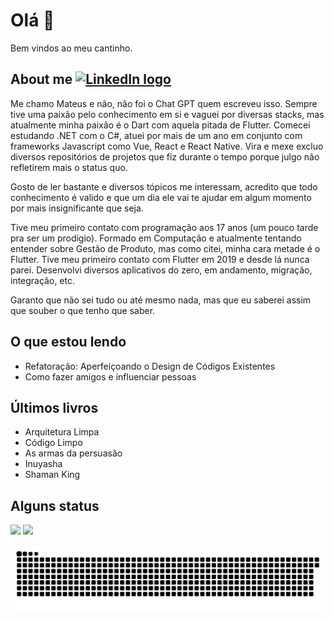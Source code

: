 # Olá 👋

Bem vindos ao meu cantinho.

## About me [<img src="https://img.shields.io/badge/LinkedIn-282C34?logo=linkedin&logoColor=0077B5" alt="LinkedIn logo" title="LinkedIn" height="25" />](https://www.linkedin.com/in/mateus-silva-a6030b160/)

Me chamo Mateus e não, não foi o Chat GPT quem escreveu isso. Sempre tive uma paixão pelo conhecimento em si e vaguei por diversas stacks, mas atualmente minha paixão é o Dart com aquela pitada de Flutter. Comecei estudando .NET com o C#, atuei por mais de um ano em conjunto com frameworks Javascript como Vue, React e React Native. Vira e mexe excluo diversos repositórios de projetos que fiz durante o tempo porque julgo não refletirem mais o status quo. 

Gosto de ler bastante e diversos tópicos me interessam, acredito que todo conhecimento é valido e que um dia ele vai te ajudar em algum momento por mais insignificante que seja.

Tive meu primeiro contato com programação aos 17 anos (um pouco tarde pra ser um prodígio). Formado em Computação e atualmente tentando entender sobre Gestão de Produto, mas como citei, minha cara metade é o Flutter. Tive meu primeiro contato com Flutter em 2019 e desde lá nunca parei. Desenvolvi diversos aplicativos do zero, em andamento, migração, integração, etc.

Garanto que não sei tudo ou até mesmo nada, mas que eu saberei assim que souber o que tenho que saber.

## O que estou lendo
 - Refatoração: Aperfeiçoando o Design de Códigos Existentes
 - Como fazer amigos e influenciar pessoas
## Últimos livros
 - Arquitetura Limpa
 - Código Limpo
 - As armas da persuasão
 - Inuyasha
 - Shaman King

## Alguns status
<div>
 <img height="180em" src="https://github-readme-stats.vercel.app/api?username=mateuss-silva&show_icons=true&theme=algolia&include_all_commits=true&count_private=true"/>
  <img height="180em" src="https://github-readme-stats.vercel.app/api/top-langs/?username=mateuss-silva&layout=compact&langs_count=7&theme=algolia"/>
</div>

![Snake animation](https://github.com/mateuss-silva/mateuss-silva/blob/main/github-contribution-grid-snake.svg)
